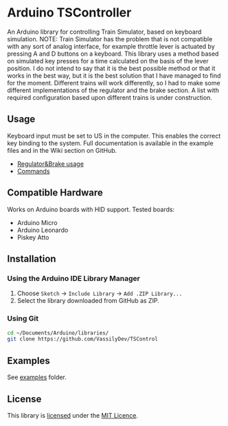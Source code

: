 # Arduino TSController

An Arduino library for controlling Train Simulator, based on keyboard simulation.
NOTE: Train Simulator has the problem that is not compatible with any sort of analog interface, for example throttle lever is actuated by pressing A and D buttons on a keyboard. This library uses a method based on simulated key presses for a time calculated on the basis of the lever position.
I do not intend to say that it is the best possible method or that it works in the best way, but it is the best solution that I have managed to find for the moment.
Different trains will work differently, so I had to make some different implementations of the regulator and the brake section.
A list with required configuration based upon different trains is under construction.

## Usage

Keyboard input must be set to US in the computer. This enables the correct key binding to the system.
Full documentation is available in the example files and in the Wiki section on GitHub.
- [Regulator&Brake usage](https://github.com/VassilyDev/TSController/wiki/Regulator&Brake)
- [Commands](https://github.com/VassilyDev/TSController/wiki/Commands)

## Compatible Hardware

Works on Arduino boards with HID support. Tested boards:
- Arduino Micro
- Arduino Leonardo
- Piskey Atto

## Installation

### Using the Arduino IDE Library Manager

1. Choose `Sketch` -> `Include Library` -> `Add .ZIP Library...`
2. Select the library downloaded from GitHub as ZIP.

### Using Git

```sh
cd ~/Documents/Arduino/libraries/
git clone https://github.com/VassilyDev/TSControl
```

## Examples

See [examples](examples) folder.

## License

This library is [licensed](LICENSE) under the [MIT Licence](http://en.wikipedia.org/wiki/MIT_License).
